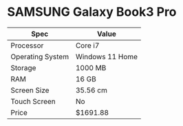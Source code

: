 # SAMSUNG Galaxy Book3 Pro

| Spec | Value |
|---|---|
| Processor | Core i7 |
| Operating System | Windows 11 Home |
| Storage | 1000 MB |
| RAM | 16 GB |
| Screen Size | 35.56 cm |
| Touch Screen | No |
| Price | $1691.88 |
